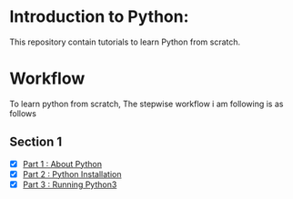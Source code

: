 # Introduction to Python:

This repository contain tutorials to learn Python from scratch.

# Workflow
To learn python from scratch, The stepwise workflow i am following is as follows

## Section 1
- [x] [Part 1 : About Python](doc/python_intro.md)
- [x] [Part 2 : Python Installation](doc/python_install.md)
- [x] [Part 3 : Running Python3](doc/run_python.md)

